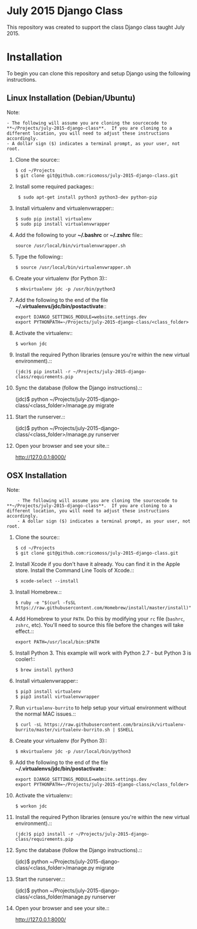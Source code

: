 July 2015 Django Class
======================

This repository was created to support the class Django class taught July 2015.

Installation
============

To begin you can clone this repository and setup Django using the following instructions.

Linux Installation (Debian/Ubuntu)
----------------------------------

Note:

    - The following will assume you are cloning the sourcecode to **~/Projects/july-2015-django-class**.  If you are cloning to a different location, you will need to adjust these instructions accordingly.
    - A dollar sign ($) indicates a terminal prompt, as your user, not root.

1.  Clone the source::

        $ cd ~/Projects
        $ git clone git@github.com:ricomoss/july-2015-django-class.git

2. Install some required packages::

        $ sudo apt-get install python3 python3-dev python-pip

3.  Install virtualenv and virtualenvwrapper::

        $ sudo pip install virtualenv
        $ sudo pip install virtualenvwrapper

4.  Add the following to your **~/.bashrc** or **~/.zshrc** file::

        source /usr/local/bin/virtualenvwrapper.sh

5.  Type the following::

        $ source /usr/local/bin/virtualenvwrapper.sh

6.  Create your virtualenv (for Python 3)::

        $ mkvirtualenv jdc -p /usr/bin/python3


7.  Add the following to the end of the file **~/.virtualenvs/jdc/bin/postactivate**::

        export DJANGO_SETTINGS_MODULE=website.settings.dev
        export PYTHONPATH=~/Projects/july-2015-django-class/<class_folder>

8.  Activate the virtualenv::

        $ workon jdc

9.  Install the required Python libraries (ensure you're within the new virtual environment).::

        (jdc)$ pip install -r ~/Projects/july-2015-django-class/requirements.pip

10.  Sync the database (follow the Django instructions).::

        (jdc)$ python ~/Projects/july-2015-django-class/<class_folder>/manage.py migrate
        
11.  Start the runserver.::

        (jdc)$ python ~/Projects/july-2015-django-class/<class_folder>/manage.py runserver
        
12.  Open your browser and see your site.::

        http://127.0.0.1:8000/


OSX Installation
----------------------------------

Note:

        - The following will assume you are cloning the sourcecode to **~/Projects/july-2015-django-class**.  If you are cloning to a different location, you will need to adjust these instructions accordingly.
        - A dollar sign ($) indicates a terminal prompt, as your user, not root.

1.  Clone the source::

        $ cd ~/Projects
        $ git clone git@github.com:ricomoss/july-2015-django-class.git

2.  Install Xcode if you don't have it already.  You can find it in the Apple store.  Install the Command Line Tools of Xcode.::

        $ xcode-select --install

3.  Install Homebrew.::

        $ ruby -e "$(curl -fsSL https://raw.githubusercontent.com/Homebrew/install/master/install)"
        
4.  Add Homebrew to your `PATH`.  Do this by modifying your `rc` file (`bashrc`, `zshrc`, etc).  You'll need to source this file before the changes will take effect.::

        export PATH=/usr/local/bin:$PATH
        
5.  Install Python 3.  This example will work with Python 2.7 - but Python 3 is cooler!::

        $ brew install python3
        
6.  Install virtualenvwrapper::

        $ pip3 install virtualenv
        $ pip3 install virtualenvwrapper

7.  Run `virtualenv-burrito` to help setup your virtual environment without the normal MAC issues.::

        $ curl -sL https://raw.githubusercontent.com/brainsik/virtualenv-burrito/master/virtualenv-burrito.sh | $SHELL

8.  Create your virtualenv (for Python 3)::

        $ mkvirtualenv jdc -p /usr/local/bin/python3


7.  Add the following to the end of the file **~/.virtualenvs/jdc/bin/postactivate**::

        export DJANGO_SETTINGS_MODULE=website.settings.dev
        export PYTHONPATH=~/Projects/july-2015-django-class/<class_folder>

8.  Activate the virtualenv::

        $ workon jdc

9.  Install the required Python libraries (ensure you're within the new virtual environment).::

        (jdc)$ pip3 install -r ~/Projects/july-2015-django-class/requirements.pip

10.  Sync the database (follow the Django instructions).::

        (jdc)$ python ~/Projects/july-2015-django-class/<class_folder>/manage.py migrate
        
11.  Start the runserver.::

        (jdc)$ python ~/Projects/july-2015-django-class/<class_folder/manage.py runserver
        
12.  Open your browser and see your site.::

        http://127.0.0.1:8000/
